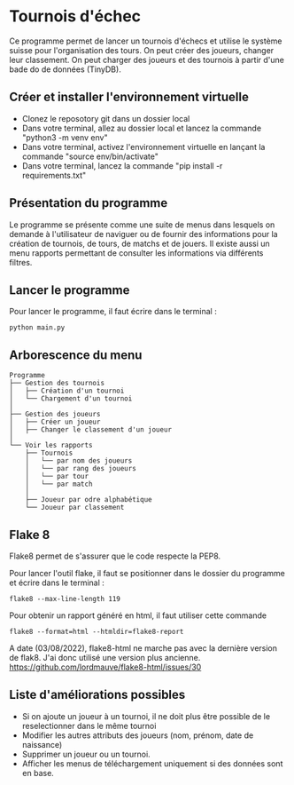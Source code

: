 # Tournois d'échec
Ce programme permet de lancer un tournois d'échecs et utilise le système suisse pour l'organisation des tours.
On peut créer des joueurs, changer leur classement.
On peut charger des joueurs et des tournois à partir d'une bade do de données (TinyDB).




## Créer et installer l'environnement virtuelle
- Clonez le reposotory git dans un dossier local
- Dans votre terminal, allez au dossier local et lancez la commande "python3 -m venv env"
- Dans votre terminal, activez l'environnement virtuelle en lançant la commande "source env/bin/activate"
- Dans votre terminal, lancez la commande "pip install -r requirements.txt"

## Présentation du programme
Le programme se présente comme une suite de menus dans lesquels on demande à l'utilisateur de naviguer ou de fournir des informations pour la création de tournois, de tours, de matchs et de jouers.
Il existe aussi un menu rapports permettant de consulter les informations via différents filtres.


## Lancer le programme
Pour lancer le programme, il faut écrire dans le terminal :
```
python main.py
```

## Arborescence du menu

```
Programme
├── Gestion des tournois
│   ├── Création d'un tournoi
│   └── Chargement d'un tournoi
│
├── Gestion des joueurs
│   ├── Créer un joueur
│   ├── Changer le classement d'un joueur
│
└── Voir les rapports
    ├── Tournois
    │   └── par nom des joueurs
    │   └── par rang des joueurs
    │   └── par tour
    │   └── par match
    │                
    ├── Joueur par odre alphabétique
    └── Joueur par classement
```    

## Flake 8
Flake8 permet de s'assurer que le code respecte la PEP8.


Pour lancer l'outil flake, il faut se positionner dans le dossier du programme et écrire dans le terminal :
```
flake8 --max-line-length 119
```

Pour obtenir un rapport généré en html, il faut utiliser cette commande
```
flake8 --format=html --htmldir=flake8-report
```

A date (03/08/2022), flake8-html ne marche pas avec la dernière version de flak8. J'ai donc utilisé une version plus ancienne.
https://github.com/lordmauve/flake8-html/issues/30

## Liste d'améliorations possibles
- Si on ajoute un joueur à un tournoi, il ne doit plus être possible de le reselectionner dans le même tournoi
- Modifier les autres attributs des joueurs (nom, prénom, date de naissance)
- Supprimer un joueur ou un tournoi.
- Afficher les menus de téléchargement uniquement si des données sont en base.